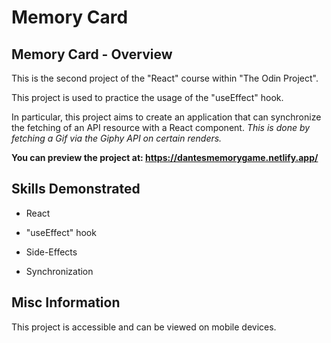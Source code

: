 # Memory Card

## Memory Card - Overview

This is the second project of the "React" course within "The Odin Project".

This project is used to practice the usage of the "useEffect" hook.

In particular, this project aims to create an application that can synchronize the fetching of an API resource with a React component.
*This is done by fetching a Gif via the Giphy API on certain renders.*

**You can preview the project at: https://dantesmemorygame.netlify.app/**

## Skills Demonstrated

- React

- "useEffect" hook

- Side-Effects

- Synchronization

## Misc Information

This project is accessible and can be viewed on mobile devices.